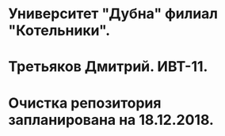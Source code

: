 # Университет "Дубна" филиал "Котельники".
# Третьяков Дмитрий. ИВТ-11.

# Очистка репозитория запланирована на 18.12.2018. 
